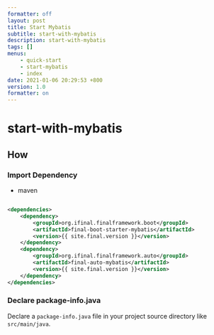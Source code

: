 ```yaml
---
formatter: off
layout: post
title: Start Mybatis
subtitle: start-with-mybatis 
description: start-with-mybatis 
tags: [] 
menus: 
    - quick-start
    - start-mybatis
    - index
date: 2021-01-06 20:29:53 +800 
version: 1.0
formatter: on
---
```


# start-with-mybatis

## How

### Import Dependency

* maven

```xml

<dependencies>
    <dependency>
        <groupId>org.ifinal.finalframework.boot</groupId>
        <artifactId>final-boot-starter-mybatis</artifactId>
        <version>{{ site.final.version }}</version>
    </dependency>
    <dependency>
        <groupId>org.ifinal.finalframework.auto</groupId>
        <artifactId>final-auto-mybatis</artifactId>
        <version>{{ site.final.version }}</version>
    </dependency>
</dependencies>
```

### Declare package-info.java

Declare a `package-info.java` file in your project source directory like `src/main/java`.

